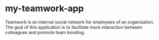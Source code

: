# my-teamwork-app
Teamwork is an internal social network for employees of an organization. The goal of this application is to facilitate more interaction between colleagues and promote team bonding.
